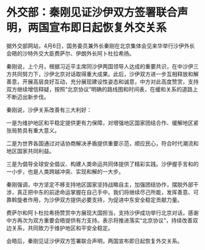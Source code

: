 # 外交部：秦刚见证沙伊双方签署联合声明，两国宣布即日起恢复外交关系

据外交部网站，4月6日，国务委员兼外长秦刚在北京集体会见来华举行沙伊外长会晤的沙特外交大臣费萨尔、伊朗外长阿卜杜拉希扬。

秦刚说，上个月，根据习近平主席同沙伊两国领导人达成的重要共识，在中沙伊三方共同努力下，沙伊北京对话取得重大成果。此后，沙伊双方进一步互相释放和解善意，开展高层良好互动，充分展现建设性姿态和诚意，中方对此高度赞赏，支持双方继续增信释疑，按照“北京协议”明确的路线图和时间表，在缓和关系的道路上不断迈出新步伐。

秦刚说，沙伊关系改善有三大利好：

一是为维护地区和平稳定提供更有力保障，对增强地区国家团结合作、缓解地区紧张局势具有重大意义。

二是为世界各国通过对话协商解决矛盾提供重要示范，顺应民心，符合时代潮流和地区国家共同利益。

三是为倡导全球安全倡议、构建人类命运共同体提供了精彩实践。沙伊握手言和的一小步，也是人类跨越冲突、实现和解的一大步。

秦刚强调，中方坚定不移支持地区国家坚持战略自主，加强团结协作，摆脱外部干涉，真正把中东的前途命运掌握在自己手中。我们将继续尽己所能，发挥善意、可靠斡旋者作用，为沙伊双方提供必要支持，为促进中东安全稳定贡献力量。

费萨尔和阿卜杜拉希扬赞赏中方展现大国担当，支持沙伊成功举行北京对话，感谢中方再次为双方重要会晤提供有力支持。表示将推进落实“北京协议”，持续改善双边关系，共同致力于维护地区和平安全稳定。

会晤后，秦刚见证沙伊双方签署联合声明，两国宣布即日起恢复外交关系。

